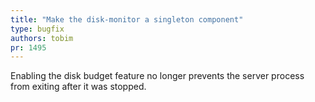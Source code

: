 ```yaml
---
title: "Make the disk-monitor a singleton component"
type: bugfix
authors: tobim
pr: 1495
---
```


Enabling the disk budget feature no longer prevents the server process from
exiting after it was stopped.

